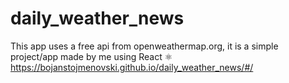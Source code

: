 # daily_weather_news
This app uses a free api from openweathermap.org, it is a simple project/app made by me using React ⚛️ 
https://bojanstojmenovski.github.io/daily_weather_news/#/
